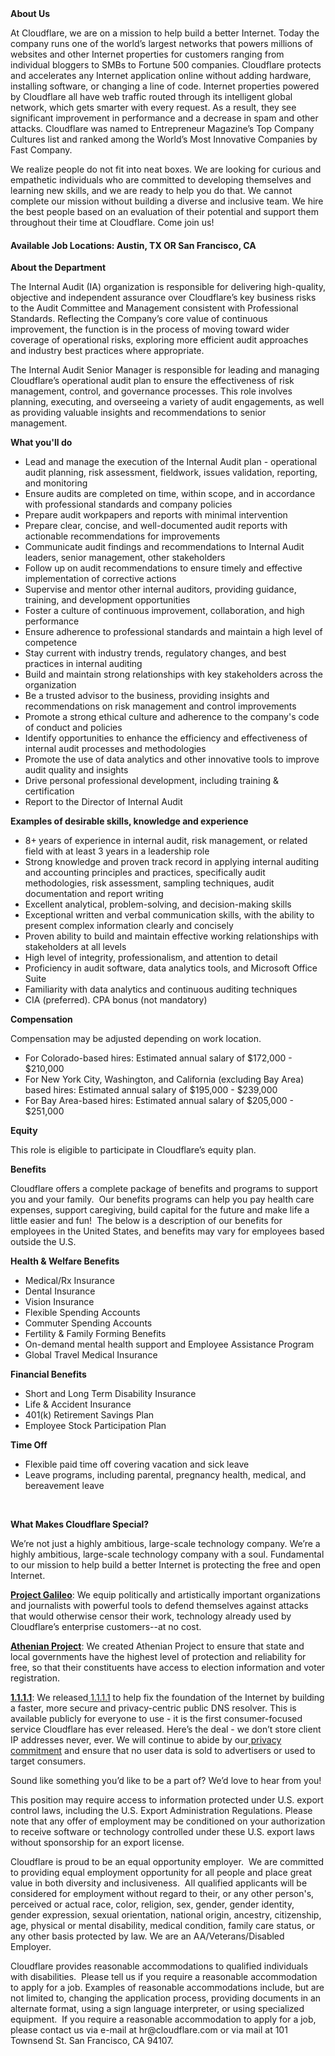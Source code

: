 <div class="content-intro">
	<div><strong>About Us</strong></div>
	<div>
		<p>At Cloudflare, we are on a mission to help build a better Internet. Today the company runs one of the world’s largest networks that powers millions of websites and other Internet properties for customers ranging from individual bloggers to SMBs to Fortune 500 companies. Cloudflare protects and accelerates any Internet application online without adding hardware, installing software, or changing a line of code. Internet properties powered by Cloudflare all have web traffic routed through its intelligent global network, which gets smarter with every request. As a result, they see significant improvement in performance and a decrease in spam and other attacks. Cloudflare was named to Entrepreneur Magazine’s Top Company Cultures list and ranked among the World’s Most Innovative Companies by Fast Company.&nbsp;</p>
		<p><span style="font-weight: 400;">We realize people do not fit into neat boxes. We are looking for curious and empathetic individuals who are committed to developing themselves and learning new skills, and we are ready to help you do that. We cannot complete our mission without building a diverse and inclusive team. We hire the best people based on an evaluation of their potential and support them throughout their time at Cloudflare. Come join us!&nbsp;</span></p>
	</div>
</div>
<h4>Available Job Locations: Austin, TX OR San Francisco, CA</h4>
<p><strong>About the Department</strong></p>
<p>The Internal Audit (IA) organization is responsible for delivering high-quality, objective and independent assurance over Cloudflare’s key business risks to the Audit Committee and Management consistent with Professional Standards. Reflecting the Company’s core value of continuous improvement, the function is in the process of moving toward wider coverage of operational risks, exploring more efficient audit approaches and industry best practices where appropriate.&nbsp;</p>
<p>The Internal Audit Senior Manager is responsible for leading and managing Cloudflare’s operational audit plan to ensure the effectiveness of risk management, control, and governance processes. This role involves planning, executing, and overseeing a variety of audit engagements, as well as providing valuable insights and recommendations to senior management.&nbsp;</p>
<p><strong>What you'll do</strong></p>
<ul>
	<li>Lead and manage the execution of the Internal Audit plan - operational audit planning, risk assessment, fieldwork, issues validation, reporting, and monitoring&nbsp;</li>
	<li>Ensure audits are completed on time, within scope, and in accordance with professional standards and company policies</li>
	<li>Prepare audit workpapers and reports with minimal intervention</li>
	<li>Prepare clear, concise, and well-documented audit reports with actionable recommendations for improvements</li>
	<li>Communicate audit findings and recommendations to Internal Audit leaders, senior management, other stakeholders</li>
	<li>Follow up on audit recommendations to ensure timely and effective implementation of corrective actions</li>
	<li>Supervise and mentor other internal auditors, providing guidance, training, and development opportunities</li>
	<li>Foster a culture of continuous improvement, collaboration, and high performance&nbsp;</li>
	<li>Ensure adherence to professional standards and maintain a high level of competence</li>
	<li>Stay current with industry trends, regulatory changes, and best practices in internal auditing</li>
	<li>Build and maintain strong relationships with key stakeholders across the organization</li>
	<li>Be a trusted advisor to the business, providing insights and recommendations on risk management and control improvements</li>
	<li>Promote a strong ethical culture and adherence to the company's code of conduct and policies</li>
	<li>Identify opportunities to enhance the efficiency and effectiveness of internal audit processes and methodologies</li>
	<li>Promote the use of data analytics and other innovative tools to improve audit quality and insights</li>
	<li>Drive personal professional development, including training &amp; certification</li>
	<li>Report to the&nbsp;Director of Internal Audit</li>
</ul>
<p><strong>Examples of desirable skills, knowledge and experience</strong></p>
<ul>
	<li>8+<strong>&nbsp;</strong>years of&nbsp;experience in internal audit, risk management, or related field with at least 3 years in a leadership role</li>
	<li>Strong knowledge and proven track record in applying internal auditing and accounting principles and practices, specifically audit methodologies, risk assessment, sampling techniques, audit documentation and report writing</li>
	<li>Excellent analytical, problem-solving, and decision-making skills</li>
	<li>Exceptional written and verbal communication skills, with the ability to present complex information clearly and concisely</li>
	<li>Proven ability to build and maintain effective working relationships with stakeholders at all levels</li>
	<li>High level of integrity, professionalism, and attention to detail</li>
	<li>Proficiency in audit software, data analytics tools, and Microsoft Office Suite</li>
	<li>Familiarity with data analytics and continuous auditing techniques</li>
	<li>CIA (preferred). CPA bonus (not mandatory)</li>
</ul>
<p><strong>Compensation</strong></p>
<p>Compensation may be adjusted depending on work location.</p>
<ul>
	<li>For Colorado-based hires: Estimated annual salary of $172,000 - $210,000</li>
	<li>For New York City, Washington, and California (excluding Bay Area) based hires: Estimated annual salary of $195,000 - $239,000</li>
	<li>For Bay Area-based hires: Estimated annual salary of $205,000 - $251,000</li>
</ul>
<p><strong>Equity</strong></p>
<p>This role is eligible to participate in Cloudflare’s equity plan.</p>
<p><strong>Benefits</strong></p>
<p>Cloudflare offers a complete package of benefits and programs to support you and your family.&nbsp; Our benefits programs can help you pay health care expenses, support caregiving, build capital for the future and make life a little easier and fun!&nbsp; The below is a description of our benefits for employees in the United States, and benefits may vary for employees based outside the U.S.</p>
<p><strong>Health &amp; Welfare Benefits</strong></p>
<ul>
	<li>Medical/Rx Insurance</li>
	<li>Dental Insurance</li>
	<li>Vision Insurance</li>
	<li>Flexible Spending Accounts</li>
	<li>Commuter Spending Accounts</li>
	<li>Fertility &amp; Family Forming Benefits</li>
	<li>On-demand mental health support and Employee Assistance Program</li>
	<li>Global Travel Medical Insurance</li>
</ul>
<p><strong>Financial Benefits</strong></p>
<ul>
	<li>Short and Long Term Disability Insurance</li>
	<li>Life &amp; Accident Insurance</li>
	<li>401(k) Retirement Savings Plan</li>
	<li>Employee Stock Participation Plan</li>
</ul>
<p><strong>Time Off</strong></p>
<ul>
	<li>Flexible paid time off covering vacation and sick leave</li>
	<li>Leave programs, including parental, pregnancy health, medical, and bereavement leave</li>
</ul>
<p>&nbsp;</p>
<div class="content-conclusion">
	<p><strong>What Makes Cloudflare Special?</strong></p>
	<p><span style="font-weight: 400;">We’re not just a highly ambitious, large-scale technology company. We’re a highly ambitious, large-scale technology company with a soul. Fundamental to our mission to help build a better Internet is protecting the free and open Internet.</span></p>
	<p><a href="https://blog.cloudflare.com/protecting-free-expression-online/"><strong>Project Galileo</strong></a><span style="font-weight: 400;">: We equip politically and artistically important organizations and journalists with powerful tools to defend themselves against attacks that would otherwise censor their work, technology already used by Cloudflare’s enterprise customers--at no cost.</span></p>
	<p><strong><a href="https://www.cloudflare.com/athenian/">Athenian Project</a></strong><span style="font-weight: 400;">: We created Athenian Project to ensure that state and local governments have the highest level of protection and reliability for free, so that their constituents have access to election information and voter registration.</span></p>
	<p><a href="https://1.1.1.1/"><strong>1.1.1.1</strong></a><span style="font-weight: 400;">: We released</span><a href="https://1.1.1.1/"> <span style="font-weight: 400;">1.1.1.1</span></a><span style="font-weight: 400;"> to help fix the foundation of the Internet by building a faster, more secure and privacy-centric public DNS resolver. This is available publicly for everyone to use - it is the first consumer-focused service Cloudflare has ever released. Here’s the deal - we don’t store client IP addresses never, ever. We will continue to abide by our</span><a href="https://developers.cloudflare.com/1.1.1.1/privacy/public-dns-resolver"> privacy commitment</a><span style="font-weight: 400;"> and ensure that no user data is sold to advertisers or used to target consumers.</span></p>
	<p><span style="font-weight: 400;">Sound like something you’d like to be a part of? We’d love to hear from you!</span></p>
	<p><span style="font-weight: 400;">This position may require access to information protected under U.S. export control laws, including the U.S. Export Administration Regulations. Please note that any offer of employment may be conditioned on your authorization to receive software or technology controlled under these U.S. export laws without sponsorship for an export license.</span></p>
	<p><span style="font-weight: 400;">Cloudflare is proud to be an equal opportunity employer. &nbsp;We are committed to providing equal employment opportunity for all people and place great value in both diversity and inclusiveness. &nbsp;All qualified applicants will be considered for employment without regard to their, or any other person's, perceived or actual</span> <span style="font-weight: 400;">race, color, religion, sex, gender, gender identity, gender expression, sexual orientation, national origin, ancestry, citizenship, age, physical or mental disability, medical condition, family care status, or any other basis protected by law. </span><span style="font-weight: 400;">We are an AA/Veterans/Disabled Employer.</span></p>
	<p><span style="font-weight: 400;">Cloudflare provides reasonable accommodations to qualified individuals with disabilities. &nbsp;Please tell us if you require a reasonable accommodation to apply for a job. Examples of reasonable accommodations include, but are not limited to, changing the application process, providing documents in an alternate format, using a sign language interpreter, or using specialized equipment. &nbsp;If you require a reasonable accommodation to apply for a job, please contact us via e-mail at </span><span style="font-weight: 400;">hr@cloudflare.com</span><span style="font-weight: 400;"> or via mail at 101 Townsend St. San Francisco, CA 94107.</span></p>
</div>